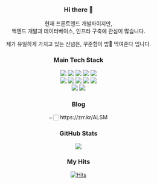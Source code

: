 <h3 align="center"> Hi there 👋 </h3>

<!--
**ysjang0926/ysjang0926** is a ✨ _special_ ✨ repository because its `README.md` (this file) appears on your GitHub profile.

Here are some ideas to get you started:

- 🔭 I’m currently working on ...
- 🌱 I’m currently learning ...
- 👯 I’m looking to collaborate on ...
- 🤔 I’m looking for help with ...
- 💬 Ask me about ...
- 📫 How to reach me: ...
- 😄 Pronouns: ...
- ⚡ Fun fact: ...
-->

<p align="center">
  현재 프론트엔드 개발자이지만, 
  <br>
  백엔드 개발과 데이터베이스, 인프라 구축에 관심이 많습니다. 
</p>
<p align="center">
  제가 유일하게 가지고 있는 신념은, 꾸준함이 밥🍚 먹여준다 입니다.
</p>

<h3 align="center">Main Tech Stack</h3>
<p align="center">
  <img src="https://img.shields.io/badge/html5-E34F26?style=for-the-badge&logo=html5&logoColor=white"> 
  <img src="https://img.shields.io/badge/css-1572B6?style=for-the-badge&logo=css3&logoColor=white"> 
  <img src="https://img.shields.io/badge/javascript-F7DF1E?style=for-the-badge&logo=javascript&logoColor=black"> 
  <img src="https://img.shields.io/badge/typescript-3178C6?style=for-the-badge&logo=typescript&logoColor=black"> 
  <img src="https://img.shields.io/badge/node.js-339933?style=for-the-badge&logo=Node.js&logoColor=white">
  <br>
  
  <img src="https://img.shields.io/badge/react-00A8E1?style=for-the-badge&logo=react&logoColor=black"> 
  <img src="https://img.shields.io/badge/next.js-000000?style=for-the-badge&logo=next.js&logoColor=white"> 
  <img src="https://img.shields.io/badge/tailwindcss-06B6D4?style=for-the-badge&logo=tailwindcss&logoColor=white"> 
  <img src="https://img.shields.io/badge/figma-EF2D5E?style=for-the-badge&logo=figma&logoColor=black">
  <img src="https://img.shields.io/badge/prettier-FF4F8B?style=for-the-badge&logo=prettier&logoColor=white">
  <br>

  <img src="https://img.shields.io/badge/redux-66459B?style=for-the-badge&logo=redux&logoColor=white">

  <img src="https://img.shields.io/badge/yarn-2C8EBB?style=for-the-badge&logo=yarn&logoColor=white">
</p>

<h3 align="center">Blog</h3>
<p align="center">
	👉🏻 https://zrr.kr/ALSM
</p>

<h3 align="center">GitHub Stats</h3>
<p align="center"> 
	<img src="https://github-readme-stats.vercel.app/api?username=Ju-jh&theme=vue&show_icons=true"/></a>
</p>



<h3 align="center">My Hits</h3>

<div align=center>
  
[![Hits](https://hits.seeyoufarm.com/api/count/incr/badge.svg?url=https%3A%2F%2Fgithub.com%2FJu-jh%2Fhit-counter&count_bg=%23262D76&title_bg=%23555555&icon=&icon_color=%23E7E7E7&title=hits&edge_flat=false)](https://hits.seeyoufarm.com)

</div>
